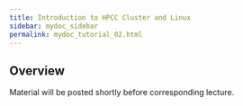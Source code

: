 ```yaml
---
title: Introduction to HPCC Cluster and Linux
sidebar: mydoc_sidebar
permalink: mydoc_tutorial_02.html 
---
```



## Overview

Material will be posted shortly before corresponding lecture.



